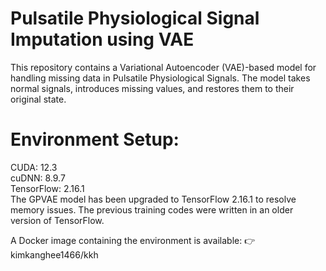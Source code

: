 # Pulsatile Physiological Signal Imputation using VAE
This repository contains a Variational Autoencoder (VAE)-based model for handling missing data in Pulsatile Physiological Signals. The model takes normal signals, introduces missing values, and restores them to their original state.

# Environment Setup:
CUDA: 12.3  
cuDNN: 8.9.7  
TensorFlow: 2.16.1  
The GPVAE model has been upgraded to TensorFlow 2.16.1 to resolve memory issues. The previous training codes were written in an older version of TensorFlow.

A Docker image containing the environment is available:
👉 kimkanghee1466/kkh
